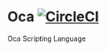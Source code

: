# Oca [![CircleCI](https://circleci.com/gh/OllieBerzs/oca/tree/master.svg?style=svg)](https://circleci.com/gh/OllieBerzs/oca/tree/master)
Oca Scripting Language
